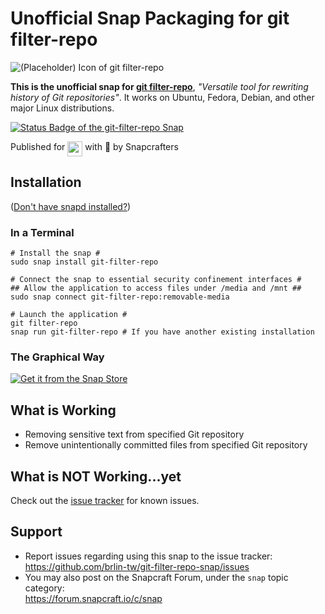 # Unofficial Snap Packaging for git filter-repo

<!--
	Use the Staticaly service for easy access to in-repo pictures:
	https://www.staticaly.com/
-->
![(Placeholder) Icon of git filter-repo](https://cdn.staticaly.com/gh/brlin-tw/snapcrafters-template-plus/bea3bc56/snap/gui/git-filter-repo.png "(Placeholder) Icon of git filter-repo")

**This is the unofficial snap for [git filter-repo](https://github.com/newren/git-filter-repo)**, *"Versatile tool for rewriting history of Git repositories"*. It works on Ubuntu, Fedora, Debian, and other major Linux distributions.

[![Status Badge of the `git-filter-repo` Snap](https://snapcraft.io/git-filter-repo/badge.svg)](https://snapcraft.io/git-filter-repo)

<!-- Uncomment and modify this when you have a screenshot
![Screenshot of the Snapped Application](local/screenshots/screenshot.png "Screenshot of the Snapped Application")
-->

Published for <img src="http://anything.codes/slack-emoji-for-techies/emoji/tux.png" align="top" width="24" /> with 💝 by Snapcrafters

## Installation

([Don't have snapd installed?](https://snapcraft.io/docs/core/install))

### In a Terminal

    # Install the snap #
    sudo snap install git-filter-repo
    
    # Connect the snap to essential security confinement interfaces #
    ## Allow the application to access files under /media and /mnt ##
    sudo snap connect git-filter-repo:removable-media

    # Launch the application #
    git filter-repo
    snap run git-filter-repo # If you have another existing installation

### The Graphical Way

[![Get it from the Snap Store](https://snapcraft.io/static/images/badges/en/snap-store-black.svg)](https://snapcraft.io/git-filter-repo)

## What is Working

* Removing sensitive text from specified Git repository
* Remove unintentionally committed files from specified Git repository

## What is NOT Working...yet 

Check out the [issue tracker](https://github.com/brlin-tw/git-filter-repo-snap/issues) for known issues.

## Support

* Report issues regarding using this snap to the issue tracker:  
  <https://github.com/brlin-tw/git-filter-repo-snap/issues>
* You may also post on the Snapcraft Forum, under the `snap` topic category:  
  <https://forum.snapcraft.io/c/snap>
